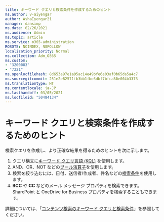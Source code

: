```yaml
---
title: キーワード クエリと検索条件を作成するためのヒント
ms.author: v-aiyengar
author: AshaIyengar21
manager: dansimp
ms.date: 02/26/2021
ms.audience: Admin
ms.topic: article
ms.service: o365-administration
ROBOTS: NOINDEX, NOFOLLOW
localization_priority: Normal
ms.collection: Adm_O365
ms.custom:
- "3200003"
- "7221"
ms.openlocfilehash: 8d653e97e1a95ac14e49bfe6e03af0b65da5a4c7
ms.sourcegitcommit: 251e2e82571fb3bb1fbe3dbf7bfca30e004b3373
ms.translationtype: HT
ms.contentlocale: ja-JP
ms.lasthandoff: 03/05/2021
ms.locfileid: "50484134"
---
```

# <a name="tips-for-building-keyword-queries-and-search-conditions"></a>キーワード クエリと検索条件を作成するためのヒント

検索クエリを作成し、より正確な結果を得るためのヒントを次に示します。

1. クエリ構文に[キーワード クエリ言語 (KQL)](https://go.microsoft.com/fwlink/?linkid=2101591) を使用します。
1. AND、OR、NOT などの[ブール演算子](https://go.microsoft.com/fwlink/?linkid=2101592)を使用します。
1. 検索を絞り込むには、日付、送信者/作成者、件名などの[検索条件](https://go.microsoft.com/fwlink/?linkid=2102410)を使用します。
1. **BCC** や **CC** などのメール メッセージ プロパティを検索できます。 SharePoint と OneDrive for Business プロパティを検索することもできます。

詳細については、「[コンテンツ検索のキーワード クエリと検索条件](https://go.microsoft.com/fwlink/?linkid=2102411)」を参照してください。
